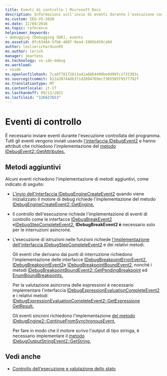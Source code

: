 ```yaml
---
title: Eventi di controllo | Microsoft Docs
description: Informazioni sull'invio di eventi durante l'esecuzione controllata del programma tramite l'interfaccia IDebugEvent2.
ms.custom: SEO-VS-2020
ms.date: 11/04/2016
ms.topic: reference
helpviewer_keywords:
- debugging [Debugging SDK], events
ms.assetid: 0fc63484-5fb6-4887-9ea4-1905b459ca9d
author: leslierichardson95
ms.author: lerich
manager: jmartens
ms.technology: vs-ide-debug
ms.workload:
- vssdk
ms.openlocfilehash: 7ca8f78172613a41a6864490bedd99fc1f32393c
ms.sourcegitcommit: b12a38744db371d2894769ecf305585f9577792f
ms.translationtype: MT
ms.contentlocale: it-IT
ms.lasthandoff: 09/13/2021
ms.locfileid: "126627653"
---
```

# <a name="control-events"></a>Eventi di controllo
È necessario inviare eventi durante l'esecuzione controllata del programma. Tutti gli eventi vengono inviati usando [l'interfaccia IDebugEvent2](../../extensibility/debugger/reference/idebugevent2.md) e hanno attributi che richiedono l'implementazione del [metodo IDebugEvent2::GetAttributes.](../../extensibility/debugger/reference/idebugevent2-getattributes.md)

## <a name="additional-methods"></a>Metodi aggiuntivi
 Alcuni eventi richiedono l'implementazione di metodi aggiuntivi, come indicato di seguito:

- [L'invio dell'interfaccia IDebugEngineCreateEvent2](../../extensibility/debugger/reference/idebugenginecreateevent2.md) quando viene inizializzato il motore di debug richiede l'implementazione del metodo [IDebugEngineCreateEvent2::GetEngine.](../../extensibility/debugger/reference/idebugenginecreateevent2-getengine.md)

- Il controllo dell'esecuzione richiede l'implementazione di eventi di controllo come le interfacce [IDebugBreakEvent2](../../extensibility/debugger/reference/idebugbreakevent2.md) e[IDebugStepCompleteEvent2.](../../extensibility/debugger/reference/idebugstepcompleteevent2.md) **IDebugBreakEvent2 è** necessario solo per le interruzioni asincrone.

- L'esecuzione di istruzioni nelle funzioni richiede [l'implementazione dell'interfaccia IDebugStepCompleteEvent2](../../extensibility/debugger/reference/idebugstepcompleteevent2.md) e dei relativi metodi.

  Gli eventi che derivano dai punti di interruzione richiedono l'implementazione delle interfacce [IDebugBreakpointErrorEvent2,](../../extensibility/debugger/reference/idebugbreakpointerrorevent2.md) [IDebugBreakpointEvent2](../../extensibility/debugger/reference/idebugbreakpointevent2.md)e [IDebugBreakpointBoundEvent2,](../../extensibility/debugger/reference/idebugbreakpointboundevent2.md) nonché i metodi [IDebugBreakpointBoundEvent2::GetPendingBreakpoint](../../extensibility/debugger/reference/idebugbreakpointboundevent2-getpendingbreakpoint.md) ed [EnumBoundBreakpoints.](../../extensibility/debugger/reference/idebugbreakpointboundevent2-enumboundbreakpoints.md)

  Per la valutazione asincrona delle espressioni è necessario implementare l'interfaccia [IDebugExpressionEvaluationCompleteEvent2](../../extensibility/debugger/reference/idebugexpressionevaluationcompleteevent2.md) e i relativi metodi [IDebugExpressionEvaluationCompleteEvent2::GetExpression](../../extensibility/debugger/reference/idebugexpressionevaluationcompleteevent2-getexpression.md)[e GetResult.](../../extensibility/debugger/reference/idebugexpressionevaluationcompleteevent2-getresult.md)

  Gli eventi sincroni richiedono l'implementazione [del metodo IDebugEngine2::ContinueFromSynchronousEvent.](../../extensibility/debugger/reference/idebugengine2-continuefromsynchronousevent.md)

  Per fare in modo che il motore scrivo l'output di tipo stringa, è necessario implementare il [metodo IDebugOutputStringEvent2::GetString.](../../extensibility/debugger/reference/idebugoutputstringevent2-getstring.md)

## <a name="see-also"></a>Vedi anche
- [Controllo dell'esecuzione e valutazione dello stato](../../extensibility/debugger/execution-control-and-state-evaluation.md)
